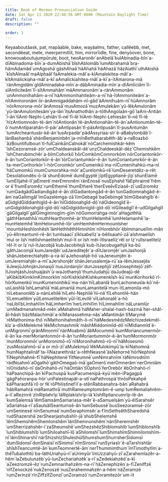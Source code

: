 ```yaml
---
title: Book of Mormon Pronunciation Guide
date: Sat Apr 11 2020 22:48:56 GMT-0600 (Mountain Daylight Time)
draft: false
description: ""

order: 1
---
```

    
Keyaaboutăask, pat, mapāable, bake, wayäalms, father, callĕebb, met, secondēeat, mete, meerpermitĭit, him, mirrorīidle, fine, denyōover, bone, knowouaboutujumpūrule, boot, twoAaronĕr´anAbelā´bulAbinadia-bĭn´a-dīAbinadoma-bĭn´a-dumAbishā´bĭshAblomăb´lumAbrahamā´bra-hămAdamăd´umAgoshā´gäshAhaā´häAhahā´häAhazā´hăzAiathī´uthAkishā´kĭshAlmaăl´maAlphaăl´faAmalekia-măl´a-kīAmalekitea-măl´a-kītAmalickiaha-măl´a-kī´aAmalickiahitea-măl´a-kī´a-ītAmarona-mā´ränAmgidăm´gĭdAminadaba-mĭn´a-dăbAminadia-mĭn´a-dīAmliciăm´lĭ-sīAmliciteăm´lĭ-sītAmmahăm´mäAmmaronăm´a-ränAmmonăm´unAmmonihahăm-a-nī´häAmmonihahiteăm-a-nī´hä-ītAmmoniteăm´a-nītAmmoronăm´ōr-änAmnigaddahăm-nĭ-găd´äAmnihuăm-nī´hūAmnorăm´nōrAmorona-mōr´änAmosā´musAmozā´muzAmulekăm´yū-lĕkAmulonăm´yū-länAmulonitesăm´ya-län´ītsAnathothăn´a-tōthAngolaăn-gō´laAni-Antiăn´ī–ăn´tīAnti-Nephi-Lehiăn´tī–nē´fī–lē´hīAnti-Nephi-Lehiesăn´tī–nē´fī–lē´hīzAntiomnoăn-tē-äm´nōAntionăn´tē-änAntionahăn-tē-än´aAntionumăn-tē-ō´numAntiparahăn-tĭ-pär´aAntipasăn´tĭ-päsAntipusăn´tĭ-pusAntumăn´tumArcheantusär-kē-ăn´tusArpadär´pădAssyriaa-sĭr´ē-aBabylonbăb´ĭ-länBashanbā´shänBenjaminbĕn´ja-mĭnBethabarabĕth-ăb´a-raBoazbō´ăzBountifulboun´tĭ-fulCainkānCalnokăl´nōCarchemishkär-kĕm´ĭshCezoramsē-zōr´umChaldeanskăl-dē´unzChaldeeskăl-dēz´Chemishkĕm´ĭshCherubimchĕr´a-bĭmCohorkō´hōrComkōmComnorkōm´nōrCoriantonkōr-ē-ăn´tunCoriantorkōr-ē-ăn´tōrCoriantumkōr-ē-ăn´tumCoriantumrkōr-ē-ăn´ta-merCorihorkōr´ĭ-hōrCoromkōr´umCumenikū´ma-nīCumenihahkū-ma-nī´häCumomkū´mumCumorahka-mōr´aCurelomkū-rē´lumDeseretdĕz-a-rĕt´Desolationdĕs-ō-lā´shunEdomē´dumEgyptē´jĭptEgyptianē-jĭp´shunElamē´lumElijahē-lī´jaEmerē´merEmronĕm´ränEnosē´nusEphahē´fäEphraimē´frĕm or ē´frumEsromĕz´rumEthemē´thumEtherē´therEveēvEziasē-zī´usEzromĕz´rumGadgădGadiandigăd-ē-ăn´dīGadiantongăd-ē-ăn´tunGadiomnahgăd-ē-äm´naGallimgăl´ĭmGazelemga-zā´lĭmGebagē´baGebimgē´bĭmGibeahgĭb´ē-aGidgĭdGiddianhigĭd-ē-ăn´hīGiddonahgĭd-dō´näGideongĭd´ē-unGidgiddonahgĭd-gĭd-dō´näGidgiddonigĭd-gĭd-dō´nīGileadgĭl´ē-udGilgahgĭl´gäGilgalgĭl´gälGimgimnogĭm-gĭm´nōGomorrahga-mōr´aHagothhā´gäthHamathhā´muthHearthomhē-är´thumHelamhē´lumHelamanhē´la-munHelemhē´lĕmHelorumhē-lōr´umHemhĕmHermountsher´mountsHeshlonhĕsh´länHethhĕthHimnihĭm´nīHorebhōr´ĕbImmanuelĭm-măn´yū-ĕlIrreantumĭ-rē-ăn´tumIsaacī´zĭkIsabelĭz´a-bĕlIsaiahī-zā´aIshmaelĭsh´mul or ĭsh´mĕlIshmaeliteĭsh´mul-īt or ĭsh´mĕl-ītIsraelĭz´rĕl or ĭz´rulIsraeliteĭz´rĕl-īt or ĭz´rul-ītJacobjā´kubJacobitejā´kub-ītJacobugathjā´ka-bū´găthJacomjā´kumJaredjĕr´udJareditejĕr´a-dītJaromjĕr´umJashonjā´shänJeberechiahjĕb-a-ra-kī´aJehovahjē-hō´vaJeneumjĕn´ē-umJeremiahjĕr-a-mī´aJershonjĕr´shänJerusalemja-rū´sa-lĕmJessejĕs´ēJewjūJohnjänJonasjō´nusJordanjōr´dunJosephjō´zĕfJosephitejō´zĕf-ītJoshjäshJoshuajäsh´ū-waJothamjō´thumJudahjū´daJudeajū-dē´aKibkĭbKimkĭmKimnorkĭm´nōrKishkĭshKishkumenkĭsh-kū´munKorihorkō´rĭ-hōrKumenkū´munKumenonhikū´ma-nän´hīLabanlā´bunLachoneusla-kō´nē-usLaishlā´ĭshLamahlā´mäLamanlā´munLamanitelā´mun-ītLamonila-mō´nīLebanonlĕb´a-nänLehilē´hīLehi-Nephilē´hī–nē´fīLehontilē-hän´tīLemuellĕm´yūlLemuelitelĕm´yūl-ītLevilē´vīLiahonalē´a-hō´naLiblĭbLimhahlĭm´häLimherlĭm´herLimhilĭm´hīLimnahlĭm´näLuramlūr´umMadmenahmăd-mĕn´aMahahmā´häMaher-shalal-hash-bazmā´her–shăl-ăl–hăsh´bäzMalachimăl´a-kīManassehma-năs´aMantimăn´tīMarymĕ´rēMathonima-thō´nīMathonihahmăth-ō-nī´häMedesmēdzMelchizedekmĕl-kĭz´a-dĭkMelekmē´lĕkMichmashmĭk´măshMiddonimĭd-dō´nīMidianmĭd´ē-unMigronmī´gränMinonmī´nänMoabmō´ăbMocummō´kumMoriancumermōr-ē-ăn´ka-merMoriantonmōr-ē-ăn´tunMoriantummōr-ē-ăn´tumMormonmōr´munMoronmōr´unMoronimō-rō´nīMoronihahmō-rō-nī´häMosesmō´zusMosiahmō-sī´a or mō-zī´aMulekmyū´lĕkMulokimyū´la-kīNahomnā´humNaphtalinăf´ta-līNazarethnăz´a-rĕthNeasnē´äsNehornē´hōrNephinē´fīNephihahnē-fī´häNephitenē´fītNeumnē´umNimrahnĭm´räNimrodnĭm´rädNoahnō´aOgathō´găthOmegaō-mā´gaOmerō´merOmneräm´nerOmniäm´nīOnidahō-nī´daOnihahō-nī´häOntiän´tīOphirō´ferOrebōr´ĕbOrihahō-rī´häPaanchipā-ăn´kīPachuspā´kusPacumenipā-kyū´mĕn-īPagagpā´gägPahoranpa-hōr´unPalestinapăl-a-stī´naPathrospā´thrōsPekahpē´käPharaohfā´rō or fĕ´rōPhilistinefĭl´a-stēnRabbanahra-băn´aRahabrā´hăbRamahrä´mäRamathrā´muthRameumptomrăm-ē-ump´tumRemaliahrĕm-a-lī´aRezinrē´zĭnRiplahrĭp´läRiplakishrĭp-lā´kĭshRipliancumrĭp-lē-ăn´kumSalemsā´lĕmSamsămSamariasa-mĕr´ē-aSamuelsăm´yū-ĕlSarahsĕr´aSariahsa-rī´aSaulsälSeantumsē-ăn´tumSebussē´busSeezoramsē-zōr´umSeninesē´nīnSenumsē´numSeraphimsĕr´a-fĭmSethsĕthSharedshā´rudShazershā´zerShearjashubshĭr-jā´shubShelemshē´lĕmShemshĕmShemlonshĕm´länShemnonshĕm´nänSheremshĕr´umSherrizahshĕr-ī´zaSheumshē´umShezshĕzShiblomshĭb´lumShiblonshĭb´lunShiblumshĭb´lumShiloahshī-lō´aShilomshī´lumShimshĭmShimnilomshĭm-nī´lämShinarshī´närShizshĭzShuleshūlShumshumShurrsherSidomsī´dumSidonsī´dunSinaisī´nīSinimsī´nĭmSironsī´runSyriasĭr´ē-aTarshishtär´shĭshTeancumtē-ăn´kumTeomnertē-äm´nerThummimthum´ĭmTimothytĭm´a-thēTubalothtū´ba-läthUriahyū-rī´aUrimyūr´ĭmUzziahyū-zī´aZarahemlazĕr-a-hĕm´laZebulunzĕb´yū-lunZechariahzĕk´a-rī´aZedekiahzĕd´a-kī´aZeezromzē-ĕz´rumZemnarihahzĕm-na-rī´häZenephizēn´a-fīZeniffzē´nĭfZenockzē´nukZenoszē´nusZerahemnahzĕr-a-hĕm´näZeramzē´rumZerinzē´rĭnZiffzĭfZionzī´unZoramzō´rumZoramitezōr´um-īt
